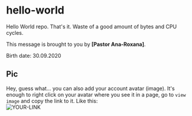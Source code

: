 # hello-world

Hello World repo. That's it. Waste of a good amount of bytes and CPU cycles.

This message is brought to you by **[Pastor Ana-Roxana]**.

Birth date: 30.09.2020

## Pic

Hey, guess what... you can also add your account avatar (image). It's enough to right click on your avatar where you see it in a page, go to `view image` and copy the link to it.
Like this:  
![YOUR-LINK](https://avatars3.githubusercontent.com/u/65776773?s=460&u=bac277c92f6946cc1ce33262798c04c2d2d731ab&v=4)
